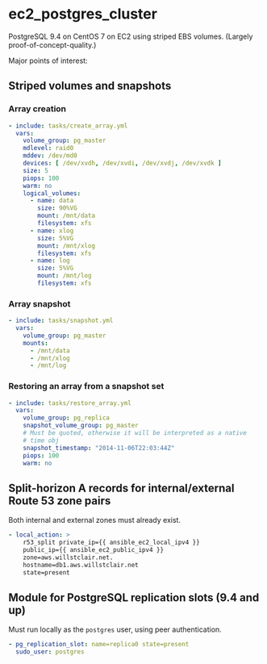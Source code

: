 # ec2_postgres_cluster

PostgreSQL 9.4 on CentOS 7 on EC2 using striped EBS volumes. (Largely proof-of-concept-quality.)

Major points of interest:

## Striped volumes and snapshots

### Array creation

```yaml
- include: tasks/create_array.yml
  vars:
    volume_group: pg_master
    mdlevel: raid0
	mddev: /dev/md0
    devices: [ /dev/xvdh, /dev/xvdi, /dev/xvdj, /dev/xvdk ]
    size: 5
    piops: 100
    warm: no
	logical_volumes:
	  - name: data
        size: 90%VG
        mount: /mnt/data
        filesystem: xfs
      - name: xlog
        size: 5%VG
        mount: /mnt/xlog
        filesystem: xfs
      - name: log
        size: 5%VG
        mount: /mnt/log
        filesystem: xfs
```

### Array snapshot

```yaml
- include: tasks/snapshot.yml
  vars:
    volume_group: pg_master
    mounts:
      - /mnt/data
      - /mnt/xlog
      - /mnt/log
```

### Restoring an array from a snapshot set

```yaml
- include: tasks/restore_array.yml
  vars:
    volume_group: pg_replica
    snapshot_volume_group: pg_master
    # Must be quoted, otherwise it will be interpreted as a native
    # time obj
    snapshot_timestamp: "2014-11-06T22:03:44Z"
    piops: 100
    warm: no
```

## Split-horizon A records for internal/external Route 53 zone pairs

Both internal and external zones must already exist.

```yaml
- local_action: >
    r53_split private_ip={{ ansible_ec2_local_ipv4 }}
	public_ip={{ ansible_ec2_public_ipv4 }}
	zone=aws.willstclair.net.
	hostname=db1.aws.willstclair.net
	state=present
```

## Module for PostgreSQL replication slots (9.4 and up)

Must run locally as the `postgres` user, using peer authentication.

```yaml
- pg_replication_slot: name=replica0 state=present
  sudo_user: postgres
```
